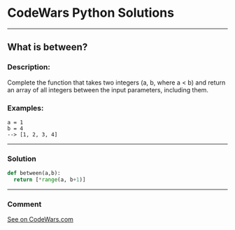# CodeWars Python Solutions

---

## What is between?


### Description:

Complete the function that takes two integers (a, b, where a < b) and return an array of all integers between the input parameters, including them.

### Examples:

```
a = 1
b = 4
--> [1, 2, 3, 4]
```


---


### Solution


```python
def between(a,b):
  return [*range(a, b+1)]
```

---
### Comment



[See on CodeWars.com](https://www.codewars.com/users/ITRonin)
